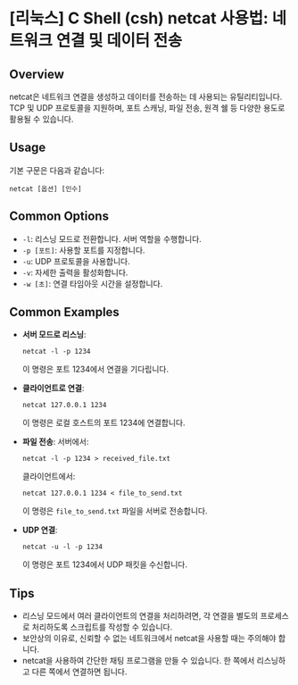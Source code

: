# [리눅스] C Shell (csh) netcat 사용법: 네트워크 연결 및 데이터 전송

## Overview
netcat은 네트워크 연결을 생성하고 데이터를 전송하는 데 사용되는 유틸리티입니다. TCP 및 UDP 프로토콜을 지원하며, 포트 스캐닝, 파일 전송, 원격 쉘 등 다양한 용도로 활용될 수 있습니다.

## Usage
기본 구문은 다음과 같습니다:
```
netcat [옵션] [인수]
```

## Common Options
- `-l`: 리스닝 모드로 전환합니다. 서버 역할을 수행합니다.
- `-p [포트]`: 사용할 포트를 지정합니다.
- `-u`: UDP 프로토콜을 사용합니다.
- `-v`: 자세한 출력을 활성화합니다.
- `-w [초]`: 연결 타임아웃 시간을 설정합니다.

## Common Examples
- **서버 모드로 리스닝**:
  ```
  netcat -l -p 1234
  ```
  이 명령은 포트 1234에서 연결을 기다립니다.

- **클라이언트로 연결**:
  ```
  netcat 127.0.0.1 1234
  ```
  이 명령은 로컬 호스트의 포트 1234에 연결합니다.

- **파일 전송**:
  서버에서:
  ```
  netcat -l -p 1234 > received_file.txt
  ```
  클라이언트에서:
  ```
  netcat 127.0.0.1 1234 < file_to_send.txt
  ```
  이 명령은 `file_to_send.txt` 파일을 서버로 전송합니다.

- **UDP 연결**:
  ```
  netcat -u -l -p 1234
  ```
  이 명령은 포트 1234에서 UDP 패킷을 수신합니다.

## Tips
- 리스닝 모드에서 여러 클라이언트의 연결을 처리하려면, 각 연결을 별도의 프로세스로 처리하도록 스크립트를 작성할 수 있습니다.
- 보안상의 이유로, 신뢰할 수 없는 네트워크에서 netcat을 사용할 때는 주의해야 합니다.
- netcat을 사용하여 간단한 채팅 프로그램을 만들 수 있습니다. 한 쪽에서 리스닝하고 다른 쪽에서 연결하면 됩니다.